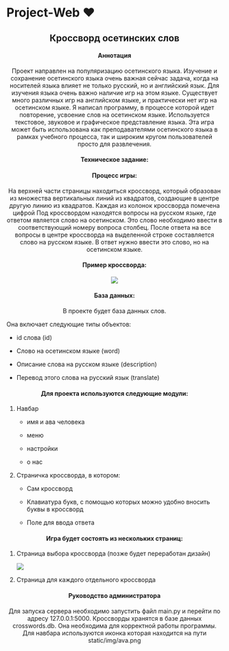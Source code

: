 # Project-Web ❤️

<h2 align="center">
Кроссворд осетинских слов
</h2>


<h4 align="center"> 
Аннотация
</h4>

<p align="center">
Проект направлен на популяризацию осетинского языка. Изучение и сохранение осетинского языка очень важная сейчас задача, когда на носителей языка влияет не только русский, но и английский язык. Для изучения языка очень важно наличие игр на этом языке. Существует много различных игр на английском языке, и практически нет игр на осетинском языке. Я написал программу, в процессе которой идет повторение, усвоение слов на осетинском языке. Используется текстовое, звуковое и графическое представление языка. Эта игра может быть использована как преподавателями осетинского языка в рамках учебного процесса, так и широким кругом пользователей просто для развлечения.
</p>

<h4 align="center">
Техническое задание:
</h4>

<h4 align="center"> 
Процесс игры:
</h4>

<p align="center">
На верхней части страницы находиться кроссворд, который образован из множества вертикальных линий из квадратов, создающие в центре другую линию из квадратов. Каждая из колонок кроссворда помечена цифрой
Под кроссвордом находятся вопросы на русском языке, где ответом является слово на осетинском. Это слово необходимо ввести в соответствующий номеру вопроса столбец.
После ответа на все вопросы в центре кроссворда на выделенной строке составляется слово на русском языке. В ответ нужно ввести это слово, но на осетинском языке.
</p>
 
<h4 align="center"> 
Пример кроссворда:
</h4>

<p align="center">
<img src=https://github.com/marathedziov/Project-Web/assets/134272993/32bc1f0a-5e02-465c-b948-3f92058acd11>
</p>
 
<h4 align="center"> 
База данных:
</h4>

<p align="center">
В проекте будет база данных слов.
</p>
  <p>Она включает следующие типы объектов:</p>
        <ul>
            <li>
                <p>id слова (id)</p>
            </li>
            <li>
                <p>Слово на осетинском языке (word)</p>
            </li>
            <li>
                <p>Описание слова на русском языке (description)</p>
            </li>
            <li>
                <p>Перевод этого слова на русский язык (translate)</p>
            </li>
        </ul>

<h4 align="center">
Для проекта используются следующие модули:
</h4>

<ol>
    <li>
        <p>Навбар</p>
        <ul>
            <li>
                <p>имя и ава человека</p>
            </li>
            <li>
                <p>меню</p>
            </li>
             <li>
                <p>настройки</p>
            </li>
             <li>
                <p>о нас</p>
            </li>
        </ul>
    </li>
    <li>
      <p>Страничка кроссворда, в котором: </p>
        <ul>
            <li>
                <p>Сам кроссворд</p>
            </li>
            <li>
                <p>Клавиатура букв, с помощью которых можно удобно вносить буквы в кроссворд</p>
            </li>
            <li>
                <p>Поле для ввода ответа</p>
            </li>
        </ul>
    </li>
</ol>

<h4 align="center">Игра будет состоять из нескольких страниц:</h4>
<ol>
    <li>
        <p>Страница выбора кроссворда (позже будет переработан дизайн)</p>
        <img src=https://github.com/marathedziov/Project-Web/assets/134272993/01f1c369-5bbd-41a9-88e8-7da89442c9d6>
    </li>
    <li>
        <p>Страница для каждого отдельного кроссворда</p>
    </li>
</ol>

<h4 align="center">Руководство администратора</h4>
<p align="center">Для запуска сервера необходимо запустить файл main.py и перейти по адресу 127.0.0.1:5000. Кроссворды хранятся в базе данных crosswords.db. Она необходима для корректной работы программы. Для навбара используются иконка которая находится на пути static/img/ava.png</p>
